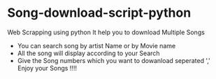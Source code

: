 # Song-download-script-python
Web Scrapping using python
It help you to download Multiple Songs 
  * You can search song by artist Name or by Movie name
  * All the song will display according to your Search
  * Give the Song numbers which you want to dowanload seperated ',' 
Enjoy your Songs !!!!



